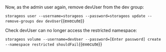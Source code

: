Now, as the admin user again, remove devUser from the dev group:

`storageos user --username=storageos --password=storageos update --remove-groups dev devUser`{{execute}}

Check devUser can no longer access the restricted namespace:

`storageos volume --username=devUser --password=[Enter password] create --namespace restricted shouldFail`{{execute}}
